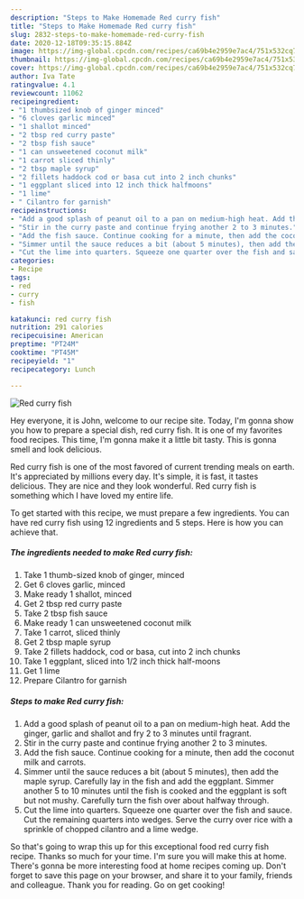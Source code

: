 ```yaml
---
description: "Steps to Make Homemade Red curry fish"
title: "Steps to Make Homemade Red curry fish"
slug: 2832-steps-to-make-homemade-red-curry-fish
date: 2020-12-18T09:35:15.884Z
image: https://img-global.cpcdn.com/recipes/ca69b4e2959e7ac4/751x532cq70/red-curry-fish-recipe-main-photo.jpg
thumbnail: https://img-global.cpcdn.com/recipes/ca69b4e2959e7ac4/751x532cq70/red-curry-fish-recipe-main-photo.jpg
cover: https://img-global.cpcdn.com/recipes/ca69b4e2959e7ac4/751x532cq70/red-curry-fish-recipe-main-photo.jpg
author: Iva Tate
ratingvalue: 4.1
reviewcount: 11062
recipeingredient:
- "1 thumbsized knob of ginger minced"
- "6 cloves garlic minced"
- "1 shallot minced"
- "2 tbsp red curry paste"
- "2 tbsp fish sauce"
- "1 can unsweetened coconut milk"
- "1 carrot sliced thinly"
- "2 tbsp maple syrup"
- "2 fillets haddock cod or basa cut into 2 inch chunks"
- "1 eggplant sliced into 12 inch thick halfmoons"
- "1 lime"
- " Cilantro for garnish"
recipeinstructions:
- "Add a good splash of peanut oil to a pan on medium-high heat. Add the ginger, garlic and shallot and fry 2 to 3 minutes until fragrant."
- "Stir in the curry paste and continue frying another 2 to 3 minutes."
- "Add the fish sauce. Continue cooking for a minute, then add the coconut milk and carrots."
- "Simmer until the sauce reduces a bit (about 5 minutes), then add the maple syrup. Carefully lay in the fish and add the eggplant. Simmer another 5 to 10 minutes until the fish is cooked and the eggplant is soft but not mushy. Carefully turn the fish over about halfway through."
- "Cut the lime into quarters. Squeeze one quarter over the fish and sauce. Cut the remaining quarters into wedges. Serve the curry over rice with a sprinkle of chopped cilantro and a lime wedge."
categories:
- Recipe
tags:
- red
- curry
- fish

katakunci: red curry fish 
nutrition: 291 calories
recipecuisine: American
preptime: "PT24M"
cooktime: "PT45M"
recipeyield: "1"
recipecategory: Lunch

---
```



![Red curry fish](https://img-global.cpcdn.com/recipes/ca69b4e2959e7ac4/751x532cq70/red-curry-fish-recipe-main-photo.jpg)

Hey everyone, it is John, welcome to our recipe site. Today, I'm gonna show you how to prepare a special dish, red curry fish. It is one of my favorites food recipes. This time, I'm gonna make it a little bit tasty. This is gonna smell and look delicious.



Red curry fish is one of the most favored of current trending meals on earth. It's appreciated by millions every day. It's simple, it is fast, it tastes delicious. They are nice and they look wonderful. Red curry fish is something which I have loved my entire life.


To get started with this recipe, we must prepare a few ingredients. You can have red curry fish using 12 ingredients and 5 steps. Here is how you can achieve that.

<!--inarticleads1-->

##### The ingredients needed to make Red curry fish:

1. Take 1 thumb-sized knob of ginger, minced
1. Get 6 cloves garlic, minced
1. Make ready 1 shallot, minced
1. Get 2 tbsp red curry paste
1. Take 2 tbsp fish sauce
1. Make ready 1 can unsweetened coconut milk
1. Take 1 carrot, sliced thinly
1. Get 2 tbsp maple syrup
1. Take 2 fillets haddock, cod or basa, cut into 2 inch chunks
1. Take 1 eggplant, sliced into 1/2 inch thick half-moons
1. Get 1 lime
1. Prepare  Cilantro for garnish




<!--inarticleads2-->

##### Steps to make Red curry fish:

1. Add a good splash of peanut oil to a pan on medium-high heat. Add the ginger, garlic and shallot and fry 2 to 3 minutes until fragrant.
1. Stir in the curry paste and continue frying another 2 to 3 minutes.
1. Add the fish sauce. Continue cooking for a minute, then add the coconut milk and carrots.
1. Simmer until the sauce reduces a bit (about 5 minutes), then add the maple syrup. Carefully lay in the fish and add the eggplant. Simmer another 5 to 10 minutes until the fish is cooked and the eggplant is soft but not mushy. Carefully turn the fish over about halfway through.
1. Cut the lime into quarters. Squeeze one quarter over the fish and sauce. Cut the remaining quarters into wedges. Serve the curry over rice with a sprinkle of chopped cilantro and a lime wedge.




So that's going to wrap this up for this exceptional food red curry fish recipe. Thanks so much for your time. I'm sure you will make this at home. There's gonna be more interesting food at home recipes coming up. Don't forget to save this page on your browser, and share it to your family, friends and colleague. Thank you for reading. Go on get cooking!
